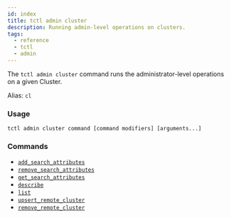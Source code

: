```yaml
---
id: index
title: tctl admin cluster
description: Running admin-level operations on clusters.
tags:
  - reference
  - tctl
  - admin
---
```


The `tctl admin cluster` command runs the administrator-level operations on a given Cluster.

Alias: `cl`

### Usage

`tctl admin cluster command [command modifiers] [arguments...]`

### Commands

- [`add_search_attributes`](/tctl/admin/cluster/add-search-attributes)
- [`remove_search_attributes`](/tctl/admin/cluster/remove-search-attributes)
- [`get_search_attributes`](/tctl/admin/cluster/get-search-attributes)
- [`describe`](/tctl/admin/cluster/describe)
- [`list`](/tctl/admin/cluster/list)
- [`upsert_remote_cluster`](/tctl/admin/cluster/upsert-remote-cluster)
- [`remove_remote_cluster`](/tctl/admin/cluster/upsert-remote-cluster)
